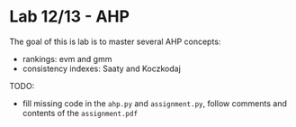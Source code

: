 # Lab 12/13 - AHP

The goal of this is lab is to master several AHP concepts:
* rankings: evm and gmm
* consistency indexes: Saaty and Koczkodaj

TODO:
* fill missing code in the `ahp.py` and `assignment.py`, follow comments and contents of the `assignment.pdf`
